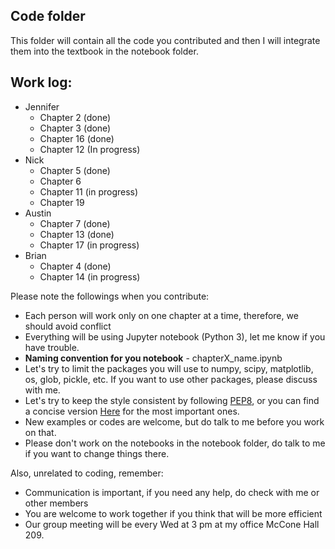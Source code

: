 ## Code folder

This folder will contain all the code you contributed and then I will integrate them into the textbook in the notebook folder. 

## Work log:
* Jennifer
    * Chapter 2 (done)
    * Chapter 3 (done)
    * Chapter 16 (done)
    * Chapter 12 (In progress)
* Nick
    * Chapter 5 (done)
    * Chapter 6 
    * Chapter 11 (in progress)
    * Chapter 19
* Austin
    * Chapter 7 (done)
    * Chapter 13 (done)
    * Chapter 17 (in progress)
* Brian
    * Chapter 4 (done)
    * Chapter 14 (in progress)

Please note the followings when you contribute:

* Each person will work only on one chapter at a time, therefore, we should avoid conflict
* Everything will be using Jupyter notebook (Python 3), let me know if you have trouble. 
* **Naming convention for you notebook** - chapterX_name.ipynb
* Let's try to limit the packages you will use to numpy, scipy, matplotlib, os, glob, pickle, etc. If you want to use other packages, please discuss with me. 
* Let's try to keep the style consistent by following [PEP8](https://www.python.org/dev/peps/pep-0008/), or you can find a concise version [Here](https://pep8.org/) for the most important ones. 
* New examples or codes are welcome, but do talk to me before you work on that.
* Please don't work on the notebooks in the notebook folder, do talk to me if you want to change things there. 

Also, unrelated to coding, remember:

* Communication is important, if you need any help, do check with me or other members
* You are welcome to work together if you think that will be more efficient
* Our group meeting will be every Wed at 3 pm at my office McCone Hall 209. 

